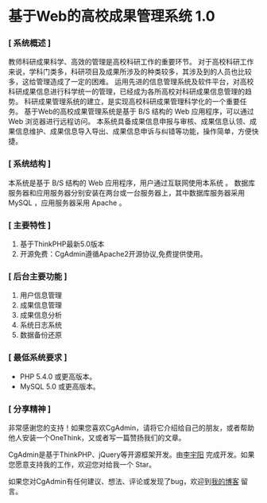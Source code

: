 基于Web的高校成果管理系统 1.0
===============


### [ 系统概述 ]

教师科研成果科学、高效的管理是高校科研工作的重要环节。
对于高校科研工作来说，学科门类多，科研项目及成果所涉及的种类较多，其涉及到的人员也比较多，这给管理造成了一定的困难。
运用先进的信息管理系统及软件平台，对高校科研成果信息进行科学统一的管理，已经成为各所高校对科研成果信息管理的趋势。
科研成果管理系统的建立，是实现高校科研成果管理科学化的一个重要任务。
基于Web的高校成果管理系统是基于 B/S 结构的 Web 应用程序，可以通过 Web 浏览器进行远程访问。
本系统具备成果信息申报与审核、成果信息认领、成果信息维护、成果信息导入导出、成果信息申诉与纠错等功能，操作简单，方便快捷。

### [ 系统结构 ]
本系统是基于 B/S 结构的 Web 应用程序，用户通过互联网使用本系统 。
数据库服务器和应用服务器分别安装在两台或一台服务器上，其中数据库服务器采用 MySQL ，应用服务器采用 Apache 。

### [ 主要特性 ]

1. 基于ThinkPHP最新5.0版本
2. 开源免费：CgAdmin遵循Apache2开源协议,免费提供使用。

### [ 后台主要功能 ]

1. 用户信息管理
2. 成果信息管理
3. 成果信息分析
4. 系统日志系统
5. 数据备份还原

### [ 最低系统要求 ]

- PHP 5.4.0 或更高版本。
- MySQL 5.0 或更高版本。

### [ 分享精神 ]

非常感谢您的支持！如果您喜欢CgAdmin，请将它介绍给自己的朋友，或者帮助他人安装一个OneThink，又或者写一篇赞扬我们的文章。

CgAdmin是基于ThinkPHP、jQuery等开源框架开发。由[李宇阳](http://blog.csdn.net/leiflyy) 完成开发。如果您愿意支持我的工作，欢迎您对给我一个 Star。

如果您对CgAdmin有任何建议、想法、评论或发现了bug，欢迎到[我的博客](http://blog.csdn.net/leiflyy) 留言。
